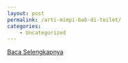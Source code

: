```yaml
---
layout: post
permalink: /arti-mimpi-bab-di-toilet/
categories:
    - Uncategorized
---
```


[Baca Selengkapnya](/01)